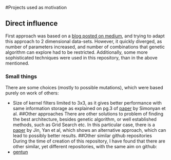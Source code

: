 #Projects used as motivation
## Direct influence
First approach was based on a [blog posted on medium](https://blog.coast.ai/lets-evolve-a-neural-network-with-a-genetic-algorithm-code-included-8809bece164),
and trying to adapt this approach to 2 dimensional data-sets. However, it quickly diverged, as number of parameters 
increased, and number of combinations that genetic algorithm can explore had to be restricted. Additionally, some more
sophisticated techniques were used in this repository, than in the above mentioned.
### Small things
There are some choices (mostly to possible mutations), which were based purely on work of others:
* Size of kernel filters limited to 3x3, as it gives better performance with same information storage as explained on
pg.3 of [paper](https://arxiv.org/abs/1409.1556) by Simonyan et al.
##Other approaches
There are other solutions to problem of finding the best architecture, besides genetic algorithm, or well established
methods, such as Grid Search etc. 
In this particular case, there is a [paper](https://arxiv.org/abs/1609.00074v2) by Jin, Yan et al,
which shows an alternative approach, which can lead to possibly better results.
##Other similar github repositories
During the time of creation of this repository, I have found that there are other similar, yet different repositories, 
with the same aim on github:
* [gentun](https://github.com/gmontamat/gentun)
